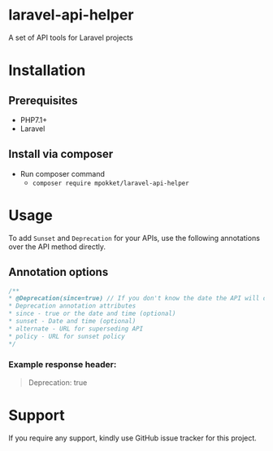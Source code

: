 # laravel-api-helper

A set of API tools for Laravel projects

# Installation

## Prerequisites

 - PHP7.1+
 - Laravel

## Install via composer

- Run composer command
  - `composer require mpokket/laravel-api-helper`

# Usage

To add `Sunset` and `Deprecation` for your APIs, use the following annotations over the API method directly.

## Annotation options

```php
/**
* @Deprecation(since=true) // If you don't know the date the API will deprecated on
* Deprecation annotation attributes
* since - true or the date and time (optional)
* sunset - Date and time (optional)
* alternate - URL for superseding API
* policy - URL for sunset policy 
*/
```

### Example response header:

> Deprecation: true


# Support

If you require any support, kindly use GitHub issue tracker for this project.

